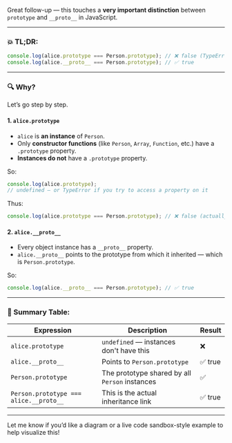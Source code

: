 Great follow-up — this touches a **very important distinction** between `prototype` and `__proto__` in JavaScript.

---

### 💥 TL;DR:

```js
console.log(alice.prototype === Person.prototype); // ❌ false (TypeError if not handled)
console.log(alice.__proto__ === Person.prototype); // ✅ true
```

---

### 🔍 Why?

Let’s go step by step.

#### 1. `alice.prototype`

* `alice` is **an instance** of `Person`.
* Only **constructor functions** (like `Person`, `Array`, `Function`, etc.) have a `.prototype` property.
* **Instances do not** have a `.prototype` property.

So:

```js
console.log(alice.prototype); 
// undefined — or TypeError if you try to access a property on it
```

Thus:

```js
console.log(alice.prototype === Person.prototype); // ❌ false (actually undefined === ...)
```

#### 2. `alice.__proto__`

* Every object instance has a `__proto__` property.
* `alice.__proto__` points to the prototype from which it inherited — which is `Person.prototype`.

So:

```js
console.log(alice.__proto__ === Person.prototype); // ✅ true
```

---

### 🧠 Summary Table:

| Expression                             | Description                                    | Result |
| -------------------------------------- | ---------------------------------------------- | ------ |
| `alice.prototype`                      | `undefined` — instances don't have this        | ❌      |
| `alice.__proto__`                      | Points to `Person.prototype`                   | ✅ true |
| `Person.prototype`                     | The prototype shared by all `Person` instances | ✅      |
| `Person.prototype === alice.__proto__` | This is the actual inheritance link            | ✅ true |

---

Let me know if you’d like a diagram or a live code sandbox-style example to help visualize this!
